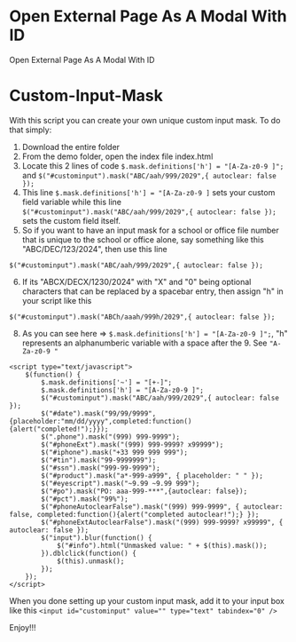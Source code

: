 # Open External Page As A Modal With ID
 Open External Page As A Modal With ID


# Custom-Input-Mask

With this script you can create your own unique custom input mask. To do that simply:

1. Download the entire folder
2. From the demo folder, open the index file index.html
3. Locate this 2 lines of code ```$.mask.definitions['h'] = "[A-Za-z0-9 ]";```	and ```$("#custominput").mask("ABC/aah/999/2029",{ autoclear: false });```
4. This line ```$.mask.definitions['h'] = "[A-Za-z0-9 ]``` sets your custom field variable while this line ```$("#custominput").mask("ABC/aah/999/2029",{ autoclear: false });``` sets the custom field itself.
5. So if you want to have an input mask for a school or office file number that is unique to the school or office alone, say something like this "ABC/DEC/123/2024", then use this line
```
$("#custominput").mask("ABC/aah/999/2029",{ autoclear: false });
```
6. If its "ABCX/DECX/1230/2024" with "X" and "0" being optional characters that can be replaced by a spacebar entry, then assign "h" in your script like this
```
$("#custominput").mask("ABCh/aaah/999h/2029",{ autoclear: false });
```
8. As you can see here => ```$.mask.definitions['h'] = "[A-Za-z0-9 ]";```, "h" represents an alphanumberic variable with a space after the 9. See ```"A-Za-z0-9 "```

```
<script type="text/javascript">
    $(function() {
        $.mask.definitions['~'] = "[+-]";
		$.mask.definitions['h'] = "[A-Za-z0-9 ]";		
		$("#custominput").mask("ABC/aah/999/2029",{ autoclear: false });	
        $("#date").mask("99/99/9999",{placeholder:"mm/dd/yyyy",completed:function(){alert("completed!");}});
        $(".phone").mask("(999) 999-9999");
        $("#phoneExt").mask("(999) 999-9999? x99999");
        $("#iphone").mask("+33 999 999 999");
        $("#tin").mask("99-9999999");
        $("#ssn").mask("999-99-9999");
        $("#product").mask("a*-999-a999", { placeholder: " " });
        $("#eyescript").mask("~9.99 ~9.99 999");
        $("#po").mask("PO: aaa-999-***",{autoclear: false});
        $("#pct").mask("99%");
        $("#phoneAutoclearFalse").mask("(999) 999-9999", { autoclear: false, completed:function(){alert("completed autoclear!");} });
        $("#phoneExtAutoclearFalse").mask("(999) 999-9999? x99999", { autoclear: false });
        $("input").blur(function() {
            $("#info").html("Unmasked value: " + $(this).mask());
        }).dblclick(function() {
            $(this).unmask();
        });
    });
</script>
```
When you done setting up your custom input mask, add it to your input box like this ```<input id="custominput" value="" type="text" tabindex="0" />```

Enjoy!!!
